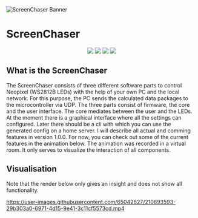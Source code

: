 <picture>
  <source media="(prefers-color-scheme: dark)" srcset="https://xi72yow.de/data/pictures/screenchaser_mlogo_white.png">
  <source media="(prefers-color-scheme: light)" srcset="https://xi72yow.de/data/pictures/screenchaser_mlogo.png">
  <img alt="ScreenChaser Banner" src="https://xi72yow.de/data/pictures/screenchaser_logo.png">
</picture>

<h1 align="left">ScreenChaser</h1>

<p align="center">
  <img src="https://img.shields.io/badge/Maintained%3F-Yes-green?style=for-the-badge">
  <img src="https://img.shields.io/github/license/xi72yow/ScreenChaser?style=for-the-badge">
  <img src="https://img.shields.io/github/stars/xi72yow/ScreenChaser?style=for-the-badge">
  <img src="https://img.shields.io/github/issues/xi72yow/ScreenChaser?color=violet&style=for-the-badge">
</p>

## What is the ScreenChaser

The ScreenChaser consists of three different software parts to control Neopixel (WS2812B LEDs) with the help of your own PC and the local network. For this purpose, the PC sends the calculated data packages to the microcontroller via UDP. The three parts consist of firmware, the core and the user interface. The core mediates between the user and the LEDs. At the moment there is a graphical interface where all the settings can configured. Later there should be a cli with which you can use the generated config on a home server. I will describe all actual and comming features in version 1.0.0. For now, you can check out some of the current features in the animation below. The animation was recorded in a virtual room. It only serves to visualize the interaction of all components.

## Visualisation

Note that the render below only gives an insight and does not show all functionality.


https://user-images.githubusercontent.com/65042627/210893593-29b303a0-6971-4d15-9e41-3c11cf5573cd.mp4


